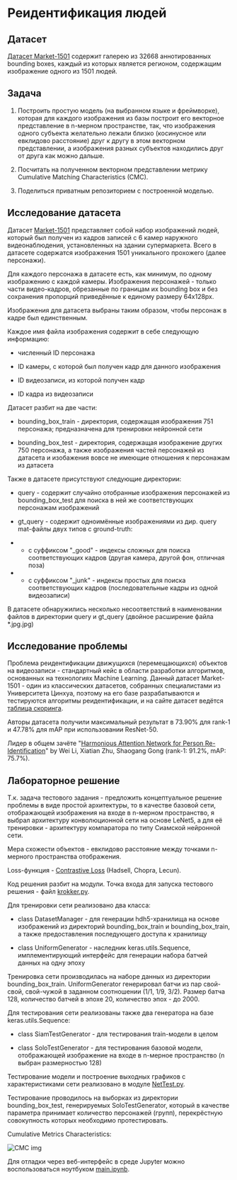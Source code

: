 # Реидентификация людей

## Датасет

[Датасет Market-1501](https://drive.google.com/file/d/0B8-rUzbwVRk0c054eEozWG9COHM/view) содержит галерею из 32668 аннотированных bounding boxes, каждый из которых является регионом, содержащим изображение одного из 1501 людей.

## Задача

1. Построить простую модель (на выбранном языке и фреймворке), которая для каждого изображения из базы построит его векторное представление в n-мерном пространстве, так, что изображения одного субъекта желательно лежали близко (косинусное или евклидово расстояние) друг к другу в этом векторном представлении, а изображения разных субъектов находились друг от друга как можно дальше.
2. Посчитать на полученном векторном представлении метрику Cumulative Matching Characteristics (CMC).

3. Поделиться приватным репозиторием с построенной моделью.

## Исследование датасета

Датасет [Market-1501](http://www.liangzheng.org/Project/project_reid.html) представляет собой набор изображений людей, который был получен из кадров записей с 6 камер наружного видеонаблюдения, установленных на здании супермаркета. Всего в датасете содержатся изображения 1501 уникального прохожего (далее персонажи).

Для каждого персонажа в датасете есть, как минимум, по одному изображению с каждой камеры. Изображения персонажей - только части видео-кадров, обрезанные по границам их bounding box и без сохранения пропорций приведённые к единому размеру 64х128px.

Изображения для датасета выбраны таким образом, чтобы персонаж в кадре был единственным.

Каждое имя файла изображения содержит в себе следующую информацию:

* численный ID персонажа

* ID камеры, с которой был получен кадр для данного изображения

* ID видеозаписи, из которой получен кадр

* ID кадра из видеозаписи

Датасет разбит на две части:

* bounding_box_train - директория, содержащая изображения 751 персонажа; предназначена для тренировки нейронной сети

* bounding_box_test - директория, содержащая изображение других 750 персонажа, а также изображения частей персонажей из датасета и изобажения вовсе не имеющие отношения к персонажам из датасета

Также в датасете присутствуют следующие директории:

* query - содержит случайно отобранные изображения персонажей из bounding_box_test для поиска в ней же соответствующих персонажам изображений

* gt_query - содержит одноимённые изображениями из дир. query mat-файлы двух типов с ground-truth:

* * с суффиксом "_good" - индексы сложных для поиска соответствующих кадров (другая камера, другой фон, отличная поза)

* * с суффиксом "_junk" - индексы простых для поиска соответствующих кадров (последовательные кадры из одной видеозаписи)

В датасете обнаружились несколько несоответствий в наименовании файлов в директории query и gt_query (двойное расширение файла *.jpg.jpg)

## Исследование проблемы

Проблема реидентификации движущихся (перемещающихся) объектов на видеозаписи - стандартный кейс в области разработки алгоритмов, основанных на технологиях Machine Learning. Данный датасет Market-1501 - один из классических датасетов, собранных специалистами из Университета Цинхуа, поэтому на его базе разрабатываются и тестируются алгоритмы реидентификации, и на сайте датасет ведётся [таблица скоринга](http://www.liangzheng.org/Project/state_of_the_art_market1501.html).

Авторы датасета получили максимальный результат в 73.90% для rank-1 и 47.78% для mAP при использовании ResNet-50.

Лидер в общем зачёте "[Harmonious Attention Network for Person Re-Identification](https://arxiv.org/pdf/1802.08122.pdf)" by Wei Li, Xiatian Zhu, Shaogang Gong (rank-1: 91.2%, mAP: 75.7%).


## Лабораторное решение

Т.к. задача тестового задания - предложить концептуальное решение проблемы в виде простой архитектуры, то в качестве базовой сети, отображающей изображения на входе в n-мерном пространство, я выбрал архитектуру конволюционной сети на основе LeNet5, а для её тренировки - архитектуру компаратора по типу Сиамской нейронной сети.

Мера схожести объектов - евклидово расстояние между точками n-мерного пространства отображения.

Loss-функция - [Contrastive Loss](http://yann.lecun.com/exdb/publis/pdf/hadsell-chopra-lecun-06.pdf) (Hadsell, Chopra, Lecun).

Код решения разбит на модули. Точка входа для запуска тестового решения - файл [krokker.py](https://github.com/dzubape/market-1501/blob/master/krokker.py). 

Для тренировки сети реализовано два класса:

* class DatasetManager - для генерации hdh5-хранилища на основе изображений из директорий bounding_box_train и bounding_box_train, а также предоставления последующего доступа к хранилищу

* class UniformGenerator - наследник keras.utils.Sequence, имплементирующий интерфейс для генерации набора батчей данных на одну эпоху

Тренировка сети производилась на наборе данных из директории bounding_box_train. UniformGenerator генерировал батчи из пар свой-свой, свой-чужой в заданном соотношении (1/1, 1/9, 3/2). Размер батча 128, количество батчей в эпохе 20, количество эпох - до 2000.

Для тестирования сети реализованы также два генератора на базе keras.utils.Sequence:

* class SiamTestGenerator - для тестирования train-модели в целом

* class SoloTestGenerator - для тестирования базовой модели, отображающей изображение на входе в n-мерное пространство (n выбран размерностью 128)

Тестирование модели и построение выходных графиков с характеристиками сети реализовано в модуле [NetTest.py](https://github.com/dzubape/market-1501/blob/master/NetTest.py).

Тестирование проводилось на выборках из директории bounding_box_test, генерируемых SoloTestGenerator, который в качестве параметра принимает количество персонажей (групп), перекрёстную совокупность которых необходимо протестировать.

Cumulative Metrics Characteristics:

![CMC img](https://i.ibb.co/pxkX4pb/1024-128-sgd-200-CMC-750-gr.png)

Для отладки через веб-интерфейс в среде Jupyter можно воспользоваться ноутбуком [main.ipynb](https://github.com/dzubape/market-1501/blob/master/main.ipynb).
